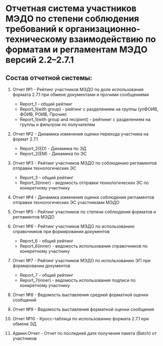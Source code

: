 # Отчетная система участников МЭДО по степени соблюдения требований к организационно-техническому взаимодействию по форматам и регламентам МЭДО версий 2.2–2.7.1

## Состав отчетной системы:
1. Отчет №1 - Рейтинг участников МЭДО по доле использования формата 2.7.1 при обмене документами и прочими сообщениями
	* Report_1 - общий рейтинг
	* Report_1(with group) - рейтинг с разделением на группы (упФОИВ, ФОИВ, РОИВ, Прочие)
	* Report_1(with group and recipient) - рейтиниг с разделением на группы и фильтром по получателям

2. Отчет №2 - Динамика изменения оценки перехода участника на формат 2.7.1
	* Report_2(ED) - Динамика по ЭД
	* Report_2(EM) - Динамика по ЭС

3. Отчет №3 - Рейтинг участников МЭДО по соблюдению регламентов отправки технологических ЭС
	* Report_3 - общий рейтинг
	* Report_3(inner) - ведомость отправки технологических ЭС по конкретному участнику

4. Отчет №4 - Динамика изменения оценки соблюдения регламентов отправки технологических ЭС участниками МЭДО

5. Отчет №5 - Рейтинг участников по степени соблюдения форматов и регламентов МЭДО

6. Отчет №6 - Рейтинг участников МЭДО по использованию справочников при формировании документов
	* Report_6 - общий рейтинг
	* Report_6(inner) - ведомость использования справочников по конкретному участнику

7. Отчет №7 - Рейтинг участников МЭДО по использованию ЭП при формировании документов
	* Report_7 - общий рейтинг
	* Report_7(inner) - ведомость использования подписи по конкретному участнику

8. Отчет №8 - Ведомость выставления средней форматной оценки сообщений

9. Отчет №9 - Ведомость выставления форматной оценки сообщения

10. Отчет №10 - Кросс-таблица по использованию формата 2.7.1 при обмене ЭД

11. Админ.Отчет - Отчет по последней дате получения пакета (Batch) от участников